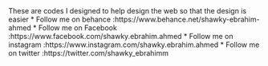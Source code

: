 <html>
<head>
  <style>
    .premary{color:#212121}
  </style>
</head>
<body>
These are codes I designed to help design the web so that the design is easier
  * <span class="primary">Follow me on behance</span> :https://www.behance.net/shawky-ebrahim-ahmed
 * Follow me on Facebook :https://www.facebook.com/shawky.ebrahim.ahmed
 * Follow me on instagram :https://www.instagram.com/shawky.ebrahim.ahmed
 * Follow me on twitter :https://twitter.com/shawky_ebrahimm
  </body>
  </html>
